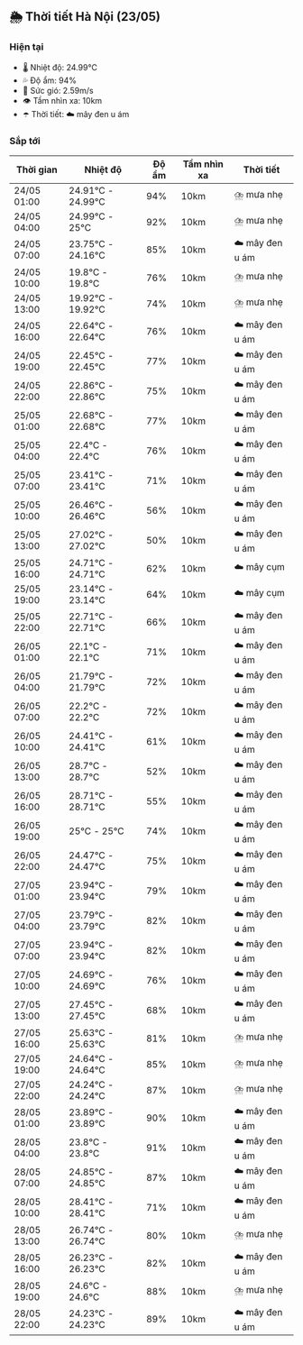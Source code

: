 ## 🌦️ Thời tiết Hà Nội (23/05)

### Hiện tại

- 🌡️ Nhiệt độ: 24.99℃
- 💦 Độ ẩm: 94%
- 💨 Sức gió: 2.59m/s
- 👁️ Tầm nhìn xa: 10km
- ☂️ Thời tiết: ☁️ mây đen u ám

### Sắp tới

| Thời gian | Nhiệt độ | Độ ẩm | Tầm nhìn xa | Thời tiết |
| --- | --- | --- | --- | --- |
| 24/05 01:00 | 24.91℃ - 24.99℃ | 94% | 10km | ⛈️ mưa nhẹ |
| 24/05 04:00 | 24.99℃ - 25℃ | 92% | 10km | ⛈️ mưa nhẹ |
| 24/05 07:00 | 23.75℃ - 24.16℃ | 85% | 10km | ☁️ mây đen u ám |
| 24/05 10:00 | 19.8℃ - 19.8℃ | 76% | 10km | ⛈️ mưa nhẹ |
| 24/05 13:00 | 19.92℃ - 19.92℃ | 74% | 10km | ⛈️ mưa nhẹ |
| 24/05 16:00 | 22.64℃ - 22.64℃ | 76% | 10km | ☁️ mây đen u ám |
| 24/05 19:00 | 22.45℃ - 22.45℃ | 77% | 10km | ☁️ mây đen u ám |
| 24/05 22:00 | 22.86℃ - 22.86℃ | 75% | 10km | ☁️ mây đen u ám |
| 25/05 01:00 | 22.68℃ - 22.68℃ | 77% | 10km | ☁️ mây đen u ám |
| 25/05 04:00 | 22.4℃ - 22.4℃ | 76% | 10km | ☁️ mây đen u ám |
| 25/05 07:00 | 23.41℃ - 23.41℃ | 71% | 10km | ☁️ mây đen u ám |
| 25/05 10:00 | 26.46℃ - 26.46℃ | 56% | 10km | ☁️ mây đen u ám |
| 25/05 13:00 | 27.02℃ - 27.02℃ | 50% | 10km | ☁️ mây đen u ám |
| 25/05 16:00 | 24.71℃ - 24.71℃ | 62% | 10km | ☁️ mây cụm |
| 25/05 19:00 | 23.14℃ - 23.14℃ | 64% | 10km | ☁️ mây cụm |
| 25/05 22:00 | 22.71℃ - 22.71℃ | 66% | 10km | ☁️ mây đen u ám |
| 26/05 01:00 | 22.1℃ - 22.1℃ | 71% | 10km | ☁️ mây đen u ám |
| 26/05 04:00 | 21.79℃ - 21.79℃ | 72% | 10km | ☁️ mây đen u ám |
| 26/05 07:00 | 22.2℃ - 22.2℃ | 72% | 10km | ☁️ mây đen u ám |
| 26/05 10:00 | 24.41℃ - 24.41℃ | 61% | 10km | ☁️ mây đen u ám |
| 26/05 13:00 | 28.7℃ - 28.7℃ | 52% | 10km | ☁️ mây đen u ám |
| 26/05 16:00 | 28.71℃ - 28.71℃ | 55% | 10km | ☁️ mây đen u ám |
| 26/05 19:00 | 25℃ - 25℃ | 74% | 10km | ☁️ mây đen u ám |
| 26/05 22:00 | 24.47℃ - 24.47℃ | 75% | 10km | ☁️ mây đen u ám |
| 27/05 01:00 | 23.94℃ - 23.94℃ | 79% | 10km | ☁️ mây đen u ám |
| 27/05 04:00 | 23.79℃ - 23.79℃ | 82% | 10km | ☁️ mây đen u ám |
| 27/05 07:00 | 23.94℃ - 23.94℃ | 82% | 10km | ☁️ mây đen u ám |
| 27/05 10:00 | 24.69℃ - 24.69℃ | 76% | 10km | ☁️ mây đen u ám |
| 27/05 13:00 | 27.45℃ - 27.45℃ | 68% | 10km | ☁️ mây đen u ám |
| 27/05 16:00 | 25.63℃ - 25.63℃ | 81% | 10km | ⛈️ mưa nhẹ |
| 27/05 19:00 | 24.64℃ - 24.64℃ | 85% | 10km | ⛈️ mưa nhẹ |
| 27/05 22:00 | 24.24℃ - 24.24℃ | 87% | 10km | ⛈️ mưa nhẹ |
| 28/05 01:00 | 23.89℃ - 23.89℃ | 90% | 10km | ☁️ mây đen u ám |
| 28/05 04:00 | 23.8℃ - 23.8℃ | 91% | 10km | ☁️ mây đen u ám |
| 28/05 07:00 | 24.85℃ - 24.85℃ | 87% | 10km | ☁️ mây đen u ám |
| 28/05 10:00 | 28.41℃ - 28.41℃ | 71% | 10km | ☁️ mây đen u ám |
| 28/05 13:00 | 26.74℃ - 26.74℃ | 80% | 10km | ⛈️ mưa nhẹ |
| 28/05 16:00 | 26.23℃ - 26.23℃ | 82% | 10km | ☁️ mây đen u ám |
| 28/05 19:00 | 24.6℃ - 24.6℃ | 88% | 10km | ⛈️ mưa nhẹ |
| 28/05 22:00 | 24.23℃ - 24.23℃ | 89% | 10km | ☁️ mây đen u ám |
